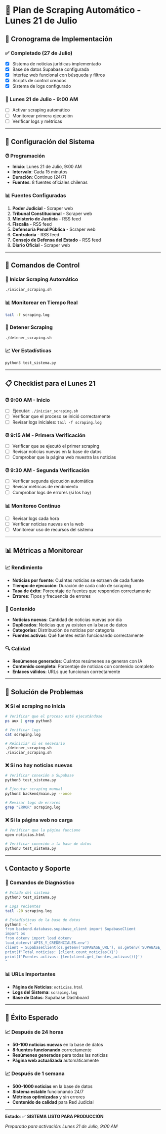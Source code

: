# 🚀 Plan de Scraping Automático - Lunes 21 de Julio

## 📅 **Cronograma de Implementación**

### ✅ **Completado (27 de Julio)**
- [x] Sistema de noticias jurídicas implementado
- [x] Base de datos Supabase configurada
- [x] Interfaz web funcional con búsqueda y filtros
- [x] Scripts de control creados
- [x] Sistema de logs configurado

### 🔄 **Lunes 21 de Julio - 9:00 AM**
- [ ] Activar scraping automático
- [ ] Monitorear primera ejecución
- [ ] Verificar logs y métricas

---

## 🎯 **Configuración del Sistema**

### ⏰ **Programación**
- **Inicio**: Lunes 21 de Julio, 9:00 AM
- **Intervalo**: Cada 15 minutos
- **Duración**: Continuo (24/7)
- **Fuentes**: 8 fuentes oficiales chilenas

### 📊 **Fuentes Configuradas**
1. **Poder Judicial** - Scraper web
2. **Tribunal Constitucional** - Scraper web
3. **Ministerio de Justicia** - RSS feed
4. **Fiscalía** - RSS feed
5. **Defensoría Penal Pública** - Scraper web
6. **Contraloría** - RSS feed
7. **Consejo de Defensa del Estado** - RSS feed
8. **Diario Oficial** - Scraper web

---

## 🔧 **Comandos de Control**

### 🚀 **Iniciar Scraping Automático**
```bash
./iniciar_scraping.sh
```

### 📊 **Monitorear en Tiempo Real**
```bash
tail -f scraping.log
```

### 🛑 **Detener Scraping**
```bash
./detener_scraping.sh
```

### 📈 **Ver Estadísticas**
```bash
python3 test_sistema.py
```

---

## 📋 **Checklist para el Lunes 21**

### ⏰ **9:00 AM - Inicio**
- [ ] Ejecutar: `./iniciar_scraping.sh`
- [ ] Verificar que el proceso se inició correctamente
- [ ] Revisar logs iniciales: `tail -f scraping.log`

### ⏰ **9:15 AM - Primera Verificación**
- [ ] Verificar que se ejecutó el primer scraping
- [ ] Revisar noticias nuevas en la base de datos
- [ ] Comprobar que la página web muestra las noticias

### ⏰ **9:30 AM - Segunda Verificación**
- [ ] Verificar segunda ejecución automática
- [ ] Revisar métricas de rendimiento
- [ ] Comprobar logs de errores (si los hay)

### 📊 **Monitoreo Continuo**
- [ ] Revisar logs cada hora
- [ ] Verificar noticias nuevas en la web
- [ ] Monitorear uso de recursos del sistema

---

## 📊 **Métricas a Monitorear**

### 📈 **Rendimiento**
- **Noticias por fuente**: Cuántas noticias se extraen de cada fuente
- **Tiempo de ejecución**: Duración de cada ciclo de scraping
- **Tasa de éxito**: Porcentaje de fuentes que responden correctamente
- **Errores**: Tipos y frecuencia de errores

### 📰 **Contenido**
- **Noticias nuevas**: Cantidad de noticias nuevas por día
- **Duplicados**: Noticias que ya existen en la base de datos
- **Categorías**: Distribución de noticias por categoría
- **Fuentes activas**: Qué fuentes están funcionando correctamente

### 🔍 **Calidad**
- **Resúmenes generados**: Cuántos resúmenes se generan con IA
- **Contenido completo**: Porcentaje de noticias con contenido completo
- **Enlaces válidos**: URLs que funcionan correctamente

---

## 🚨 **Solución de Problemas**

### ❌ **Si el scraping no inicia**
```bash
# Verificar que el proceso esté ejecutándose
ps aux | grep python3

# Verificar logs
cat scraping.log

# Reiniciar si es necesario
./detener_scraping.sh
./iniciar_scraping.sh
```

### ❌ **Si no hay noticias nuevas**
```bash
# Verificar conexión a Supabase
python3 test_sistema.py

# Ejecutar scraping manual
python3 backend/main.py --once

# Revisar logs de errores
grep "ERROR" scraping.log
```

### ❌ **Si la página web no carga**
```bash
# Verificar que la página funcione
open noticias.html

# Verificar conexión a la base de datos
python3 test_sistema.py
```

---

## 📞 **Contacto y Soporte**

### 🔧 **Comandos de Diagnóstico**
```bash
# Estado del sistema
python3 test_sistema.py

# Logs recientes
tail -20 scraping.log

# Estadísticas de la base de datos
python3 -c "
from backend.database.supabase_client import SupabaseClient
import os
from dotenv import load_dotenv
load_dotenv('APIS_Y_CREDENCIALES.env')
client = SupabaseClient(os.getenv('SUPABASE_URL'), os.getenv('SUPABASE_SERVICE_ROLE_KEY'))
print(f'Total noticias: {client.count_noticias()}')
print(f'Fuentes activas: {len(client.get_fuentes_activas())}')
"
```

### 📊 **URLs Importantes**
- **Página de Noticias**: `noticias.html`
- **Logs del Sistema**: `scraping.log`
- **Base de Datos**: Supabase Dashboard

---

## 🎉 **Éxito Esperado**

### 📈 **Después de 24 horas**
- **50-100 noticias nuevas** en la base de datos
- **8 fuentes funcionando** correctamente
- **Resúmenes generados** para todas las noticias
- **Página web actualizada** automáticamente

### 📈 **Después de 1 semana**
- **500-1000 noticias** en la base de datos
- **Sistema estable** funcionando 24/7
- **Métricas optimizadas** y sin errores
- **Contenido de calidad** para Red Judicial

---

**Estado**: ✅ **SISTEMA LISTO PARA PRODUCCIÓN**

*Preparado para activación: Lunes 21 de Julio, 9:00 AM* 